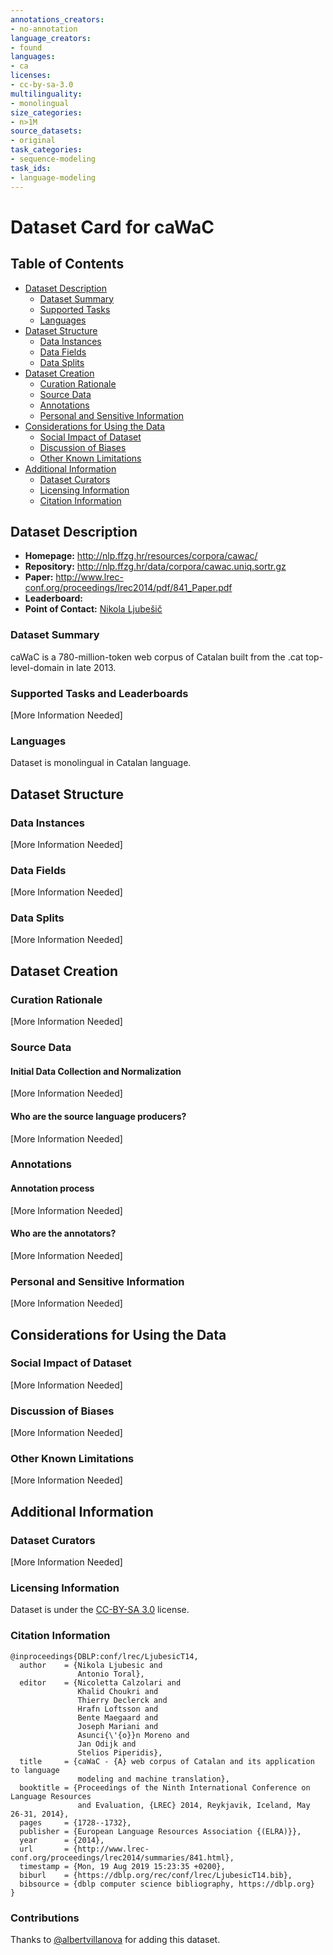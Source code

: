 ```yaml
---
annotations_creators:
- no-annotation
language_creators:
- found
languages:
- ca
licenses:
- cc-by-sa-3.0
multilinguality:
- monolingual
size_categories:
- n>1M
source_datasets:
- original
task_categories:
- sequence-modeling
task_ids:
- language-modeling
---
```


# Dataset Card for caWaC

## Table of Contents
- [Dataset Description](#dataset-description)
  - [Dataset Summary](#dataset-summary)
  - [Supported Tasks](#supported-tasks-and-leaderboards)
  - [Languages](#languages)
- [Dataset Structure](#dataset-structure)
  - [Data Instances](#data-instances)
  - [Data Fields](#data-instances)
  - [Data Splits](#data-instances)
- [Dataset Creation](#dataset-creation)
  - [Curation Rationale](#curation-rationale)
  - [Source Data](#source-data)
  - [Annotations](#annotations)
  - [Personal and Sensitive Information](#personal-and-sensitive-information)
- [Considerations for Using the Data](#considerations-for-using-the-data)
  - [Social Impact of Dataset](#social-impact-of-dataset)
  - [Discussion of Biases](#discussion-of-biases)
  - [Other Known Limitations](#other-known-limitations)
- [Additional Information](#additional-information)
  - [Dataset Curators](#dataset-curators)
  - [Licensing Information](#licensing-information)
  - [Citation Information](#citation-information)

## Dataset Description

- **Homepage:** http://nlp.ffzg.hr/resources/corpora/cawac/
- **Repository:** http://nlp.ffzg.hr/data/corpora/cawac.uniq.sortr.gz
- **Paper:** http://www.lrec-conf.org/proceedings/lrec2014/pdf/841_Paper.pdf
- **Leaderboard:**
- **Point of Contact:** [Nikola Ljubešič](mailto:nikola.ljubesic@ffzg.hr)

### Dataset Summary

caWaC is a 780-million-token web corpus of Catalan built from the .cat top-level-domain in late 2013.

### Supported Tasks and Leaderboards

[More Information Needed]

### Languages

Dataset is monolingual in Catalan language.

## Dataset Structure

### Data Instances

[More Information Needed]

### Data Fields

[More Information Needed]

### Data Splits

[More Information Needed]

## Dataset Creation

### Curation Rationale

[More Information Needed]

### Source Data

#### Initial Data Collection and Normalization

[More Information Needed]

#### Who are the source language producers?

[More Information Needed]

### Annotations

#### Annotation process

[More Information Needed]

#### Who are the annotators?

[More Information Needed]

### Personal and Sensitive Information

[More Information Needed]

## Considerations for Using the Data

### Social Impact of Dataset

[More Information Needed]

### Discussion of Biases

[More Information Needed]

### Other Known Limitations

[More Information Needed]

## Additional Information

### Dataset Curators

[More Information Needed]

### Licensing Information

Dataset is under the [CC-BY-SA 3.0](http://creativecommons.org/licenses/by-sa/3.0/) license.

### Citation Information

```
@inproceedings{DBLP:conf/lrec/LjubesicT14,
  author    = {Nikola Ljubesic and
               Antonio Toral},
  editor    = {Nicoletta Calzolari and
               Khalid Choukri and
               Thierry Declerck and
               Hrafn Loftsson and
               Bente Maegaard and
               Joseph Mariani and
               Asunci{\'{o}}n Moreno and
               Jan Odijk and
               Stelios Piperidis},
  title     = {caWaC - {A} web corpus of Catalan and its application to language
               modeling and machine translation},
  booktitle = {Proceedings of the Ninth International Conference on Language Resources
               and Evaluation, {LREC} 2014, Reykjavik, Iceland, May 26-31, 2014},
  pages     = {1728--1732},
  publisher = {European Language Resources Association {(ELRA)}},
  year      = {2014},
  url       = {http://www.lrec-conf.org/proceedings/lrec2014/summaries/841.html},
  timestamp = {Mon, 19 Aug 2019 15:23:35 +0200},
  biburl    = {https://dblp.org/rec/conf/lrec/LjubesicT14.bib},
  bibsource = {dblp computer science bibliography, https://dblp.org}
}
```

### Contributions

Thanks to [@albertvillanova](https://github.com/albertvillanova) for adding this dataset.